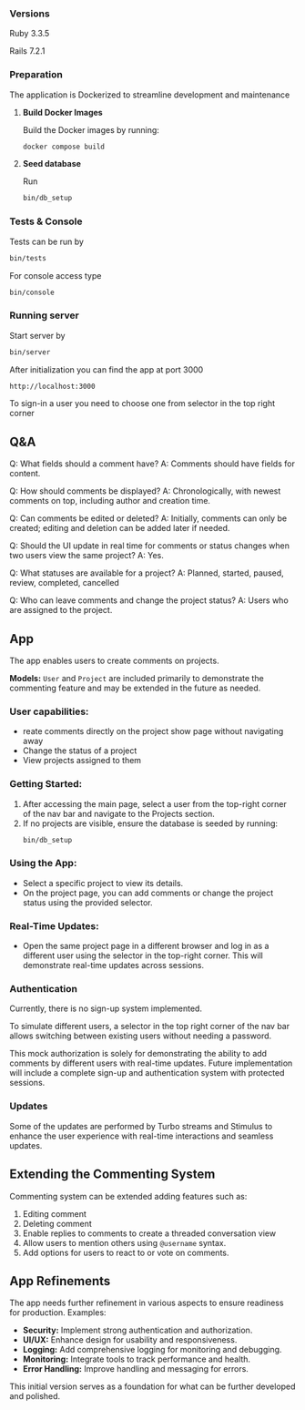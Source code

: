 ### Versions
Ruby 3.3.5

Rails 7.2.1

### Preparation
The application is Dockerized to streamline development and maintenance

1. **Build Docker Images**

   Build the Docker images by running:
   ```sh
   docker compose build
   ```

2. **Seed database**

   Run
   ```sh
   bin/db_setup
   ```

### Tests & Console
Tests can be run by
```sh
bin/tests
```

For console access type
```sh
bin/console
```

### Running server
Start server by
```sh
bin/server
```
After initialization you can find the app at port 3000
```sh
http://localhost:3000
```

To sign-in a user you need to choose one from selector in the top right corner

## Q&A

Q: What fields should a comment have?
A: Comments should have fields for content.

Q: How should comments be displayed?
A: Chronologically, with newest comments on top, including author and creation time.

Q: Can comments be edited or deleted?
A: Initially, comments can only be created; editing and deletion can be added later if needed.

Q: Should the UI update in real time for comments or status changes when two users view the same project?
A: Yes.

Q: What statuses are available for a project?
A: Planned, started, paused, review, completed, cancelled

Q: Who can leave comments and change the project status?
A: Users who are assigned to the project.

## App
The app enables users to create comments on projects.

**Models:** `User` and `Project` are included primarily to demonstrate the commenting feature and may be extended in the future as needed.

### User capabilities:
* reate comments directly on the project show page without navigating away
* Change the status of a project
* View projects assigned to them

### Getting Started:
1. After accessing the main page, select a user from the top-right corner of the nav bar and navigate to the Projects section.
2. If no projects are visible, ensure the database is seeded by running:
    ```sh
    bin/db_setup
    ```

### Using the App:
- Select a specific project to view its details.
- On the project page, you can add comments or change the project status using the provided selector.

### Real-Time Updates:
- Open the same project page in a different browser and log in as a different user using the selector in the top-right corner. This will demonstrate real-time updates across sessions.

### Authentication
Currently, there is no sign-up system implemented.

To simulate different users, a selector in the top right corner of the nav bar allows switching between existing users without needing a password.

This mock authorization is solely for demonstrating the ability to add comments by different users with real-time updates.
Future implementation will include a complete sign-up and authentication system with protected sessions.


### Updates
Some of the updates are performed by Turbo streams and Stimulus to enhance the user experience with real-time interactions and seamless updates.


## Extending the Commenting System

Commenting system can be extended adding features such as:

1. Editing comment
2. Deleting comment
3. Enable replies to comments to create a threaded conversation view
4. Allow users to mention others using `@username` syntax.
5. Add options for users to react to or vote on comments.

## App Refinements

The app needs further refinement in various aspects to ensure readiness for production.
Examples:

- **Security:** Implement strong authentication and authorization.
- **UI/UX:** Enhance design for usability and responsiveness.
- **Logging:** Add comprehensive logging for monitoring and debugging.
- **Monitoring:** Integrate tools to track performance and health.
- **Error Handling:** Improve handling and messaging for errors.

This initial version serves as a foundation for what can be further developed and polished.
